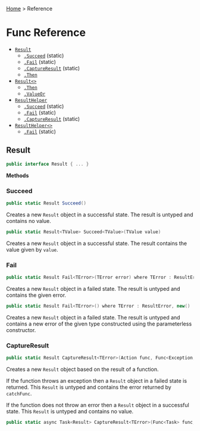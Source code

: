 [Home](/func/) > Reference

# Func Reference

* [`Result`](#result)
    * [`.Succeed`](#succeed-1) (static)
    * [`.Fail`](#result-fail) (static)
    * [`.CaptureResult`](#result-captureresult) (static)
    * [`.Then`](#result-then)
* [`Result<>`](#result-generic)
    * [`.Then`](#result-generic-then)
    * [`.ValueOr`](#result-generic-valueor)
* [`ResultHelper`](#resulthelper)
    * [`.Succeed`](#resulthelper-succeed) (static)
    * [`.Fail`](#resulthelper-fail) (static)
    * [`.CaptureResult`](#resulthelper-captureresult) (static)
* [`ResultHelper<>`](#resulthelper-generic)
    * [`.Fail`](#resulthelper-fail) (static)

## Result

```csharp
public interface Result { ... }
```

**Methods**

### Succeed

```csharp
public static Result Succeed()
```

Creates a new `Result` object in a successful state. The result is untyped and contains no value.

```csharp
public static Result<TValue> Succeed<TValue>(TValue value)
```

Creates a new `Result` object in a successful state. The result contains the value given by `value`.

### Fail

```csharp
public static Result Fail<TError>(TError error) where TError : ResultError
```

Creates a new `Result` object in a failed state. The result is untyped and contains the given error.

```csharp
public static Result Fail<TError>() where TError : ResultError, new()
```

Creates a new `Result` object in a failed state. The result is untyped and contains a new error of the given type constructed using the parameterless constructor.

### CaptureResult

```csharp
public static Result CaptureResult<TError>(Action func, Func<Exception, TError> catchFunc) where TError : ResultError
```

Creates a new `Result` object based on the result of a function. 

If the function throws an exception then a `Result` object in a failed state is returned. This `Result` is untyped and contains the error returned by `catchFunc`.

If the function does not throw an error then a `Result` object in a successful state. This `Result` is untyped and contains no value.

```csharp
public static async Task<Result> CaptureResult<TError>(Func<Task> func, Func<Exception, TError> catchFunc) where TError : ResultError
```
